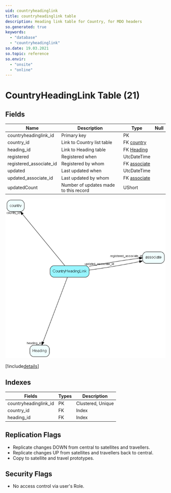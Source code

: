 ```yaml
---
uid: countryheadinglink
title: countryheadinglink table
description: Heading link table for Country, for MDO headers
so.generated: true
keywords:
  - "database"
  - "countryheadinglink"
so.date: 19.03.2021
so.topic: reference
so.envir:
  - "onsite"
  - "online"
---
```


# CountryHeadingLink Table (21)

## Fields

| Name | Description | Type | Null |
|------|-------------|------|:----:|
|countryheadinglink\_id|Primary key|PK| |
|country\_id|Link to Country list table|FK [country](country.md)| |
|heading\_id|Link to Heading table|FK [Heading](Heading.md)| |
|registered|Registered when|UtcDateTime| |
|registered\_associate\_id|Registered by whom|FK [associate](associate.md)| |
|updated|Last updated when|UtcDateTime| |
|updated\_associate\_id|Last updated by whom|FK [associate](associate.md)| |
|updatedCount|Number of updates made to this record|UShort| |


![CountryHeadingLink table relationship diagram](media\CountryHeadingLink.png)

[!include[details](./includes/CountryHeadingLink.md)]

## Indexes

| Fields | Types | Description |
|--------|-------|-------------|
|countryheadinglink\_id |PK |Clustered, Unique |
|country\_id |FK |Index |
|heading\_id |FK |Index |

## Replication Flags

* Replicate changes DOWN from central to satellites and travellers.
* Replicate changes UP from satellites and travellers back to central.
* Copy to satellite and travel prototypes.

## Security Flags

* No access control via user's Role.

